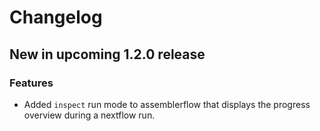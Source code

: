 # Changelog

## New in upcoming 1.2.0 release

### Features

- Added `inspect` run mode to assemblerflow that displays the progress overview
  during a nextflow run.